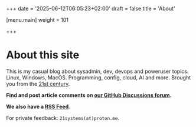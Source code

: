 +++
date = '2025-06-12T06:05:23+02:00'
draft = false
title = 'About'

[menu.main]
  weight = 101

+++

# About this site

This is my casual blog about sysadmin, dev, devops and poweruser topics. Linux, Windows, MacOS. Programming, config, cloud, AI and more. Brought you from the [21st century](https://www.youtube.com/watch?v=aScP6QB3Nx8).
 
**Find and post article comments on [our GitHub Discussions forum](https://github.com/21sys/21sys.github.io/discussions).**

**We also have a [RSS Feed](/index.xml)**.

For private feedback: `21systems(at)proton.me`.
